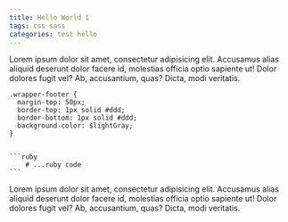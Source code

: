 ```yaml
---
title: Hello World 1
tags: css sass
categories: test hello
---
```


Lorem ipsum dolor sit amet, consectetur adipisicing elit. Accusamus alias aliquid deserunt dolor facere id, molestias officia optio sapiente ut! Dolor dolores fugit vel? Ab, accusantium, quas? Dicta, modi veritatis.

    .wrapper-footer {
      margin-top: 50px;
      border-top: 1px solid #ddd;
      border-bottom: 1px solid #ddd;
      background-color: $lightGray;
    }
    
    
    ```ruby
        # ...ruby code
    ```
    
Lorem ipsum dolor sit amet, consectetur adipisicing elit. Accusamus alias aliquid deserunt dolor facere id, molestias officia optio sapiente ut! Dolor dolores fugit vel? Ab, accusantium, quas? Dicta, modi veritatis.